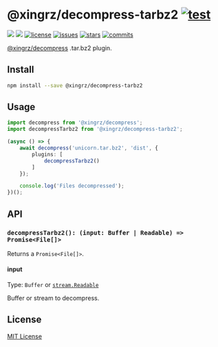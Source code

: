 @xingrz/decompress-tarbz2 [![test](https://github.com/xingrz/decompress-tarbz2/actions/workflows/test.yml/badge.svg)](https://github.com/xingrz/decompress-tarbz2/actions/workflows/test.yml)
==========

[![][npm-version]][npm-url] [![][npm-downloads]][npm-url] [![license][license-img]][license-url] [![issues][issues-img]][issues-url] [![stars][stars-img]][stars-url] [![commits][commits-img]][commits-url]

[@xingrz/decompress](https://github.com/xingrz/decompress) .tar.bz2 plugin.

## Install

```sh
npm install --save @xingrz/decompress-tarbz2
```

## Usage

```ts
import decompress from '@xingrz/decompress';
import decompressTarbz2 from '@xingrz/decompress-tarbz2';

(async () => {
	await decompress('unicorn.tar.bz2', 'dist', {
		plugins: [
			decompressTarbz2()
		]
	});

	console.log('Files decompressed');
})();
```

## API

### `decompressTarbz2(): (input: Buffer | Readable) => Promise<File[]>`

Returns a `Promise<File[]>`.

#### input

Type: `Buffer` or [`stream.Readable`](https://nodejs.org/dist/latest-v16.x/docs/api/stream.html#class-streamreadable)

Buffer or stream to decompress.

## License

[MIT License](LICENSE)

[npm-version]: https://img.shields.io/npm/v/@xingrz/decompress-tarbz2.svg?style=flat-square
[npm-downloads]: https://img.shields.io/npm/dm/@xingrz/decompress-tarbz2.svg?style=flat-square
[npm-url]: https://www.npmjs.com/package/@xingrz/decompress-tarbz2
[license-img]: https://img.shields.io/github/license/xingrz/decompress-tarbz2?style=flat-square
[license-url]: LICENSE
[issues-img]: https://img.shields.io/github/issues/xingrz/decompress-tarbz2?style=flat-square
[issues-url]: https://github.com/xingrz/decompress-tarbz2/issues
[stars-img]: https://img.shields.io/github/stars/xingrz/decompress-tarbz2?style=flat-square
[stars-url]: https://github.com/xingrz/decompress-tarbz2/stargazers
[commits-img]: https://img.shields.io/github/last-commit/xingrz/decompress-tarbz2?style=flat-square
[commits-url]: https://github.com/xingrz/decompress-tarbz2/commits/master
